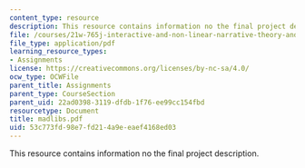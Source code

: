 ```yaml
---
content_type: resource
description: This resource contains information no the final project description.
file: /courses/21w-765j-interactive-and-non-linear-narrative-theory-and-practice-spring-2006/53c773fd98e7fd214a9eeaef4168ed03_madlibs.pdf
file_type: application/pdf
learning_resource_types:
- Assignments
license: https://creativecommons.org/licenses/by-nc-sa/4.0/
ocw_type: OCWFile
parent_title: Assignments
parent_type: CourseSection
parent_uid: 22ad0398-3119-dfdb-1f76-ee99cc154fbd
resourcetype: Document
title: madlibs.pdf
uid: 53c773fd-98e7-fd21-4a9e-eaef4168ed03
---
```

This resource contains information no the final project description.